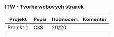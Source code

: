 ### ITW - Tvorba webovych stranek
| Projekt | Popis | Hodnoceni | Komentar
| ------ | ------ | ------ | ------
|Projekt&nbsp;1|CSS|20/20
